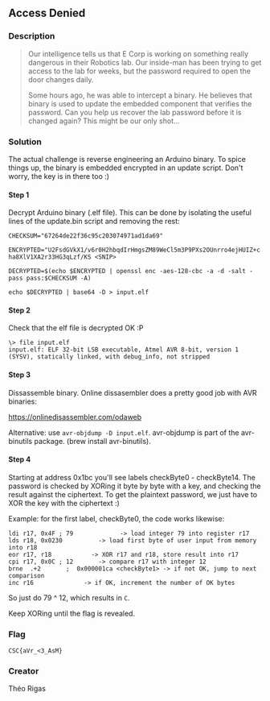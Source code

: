 ## Access Denied

### Description

> Our intelligence tells us that E Corp is working on something really dangerous in their Robotics lab. 
> Our inside-man has been trying to get access to the lab for weeks, but the password required to open the door changes daily. 
> 
> Some hours ago, he was able to intercept a binary. He believes that binary is used to update the embedded component that verifies the password. 
> Can you help us recover the lab password before it is changed again? This might be our only shot...


### Solution

The actual challenge is reverse engineering an Arduino binary. To spice things up, the binary is embedded encrypted in an update script. 
Don't worry, the key is in there too :) 


#### Step 1
Decrypt Arduino binary (.elf file). This can be done by isolating the useful lines of the 
update.bin script and removing the rest: 

  `CHECKSUM="67264de22f36c95c203074971ad1da69"`

  `ENCRYPTED="U2FsdGVkX1/v6r0H2hbqdIrHmgsZM89WeCl5m3P9PXs2OUnrro4ejHUIZ+cha8XlV1XA2r33HG3qLzf/KS <SNIP>`

  `DECRYPTED=$(echo $ENCRYPTED | openssl enc -aes-128-cbc -a -d -salt -pass pass:$CHECKSUM -A)`

  `echo $DECRYPTED | base64 -D > input.elf`


#### Step 2
Check that the elf file is decrypted OK :P 

  ```
  \> file input.elf
  input.elf: ELF 32-bit LSB executable, Atmel AVR 8-bit, version 1 (SYSV), statically linked, with debug_info, not stripped
  ```


#### Step 3
Dissassemble binary. Online dissasembler does a pretty good job with AVR binaries: 

https://onlinedisassembler.com/odaweb

Alternative: use `avr-objdump -D input.elf`. avr-objdump is part of the avr-binutils package.
(brew install avr-binutils). 


#### Step 4
Starting at address 0x1bc you'll see labels checkByte0 - checkByte14. 
The password is checked by XORing it byte by byte with a key, and checking the result against 
the ciphertext. To get the plaintext password, we just have to XOR the key with the ciphertext :) 

Example: for the first label, checkByte0, the code works likewise: 

```
ldi r17, 0x4F ; 79             -> load integer 79 into register r17 
lds r18, 0x0230          -> load first byte of user input from memory into r18
eor r17, r18           -> XOR r17 and r18, store result into r17
cpi r17, 0x0C ; 12       -> compare r17 with integer 12 
brne  .+2       ;  0x000001ca <checkByte1> -> if not OK, jump to next comparison 
inc r16              -> if OK, increment the number of OK bytes 
```

So just do 79 ^ 12, which results in `C`. 

Keep XORing until the flag is revealed.

### Flag
`CSC{aVr_<3_AsM} `


### Creator
Théo Rigas

